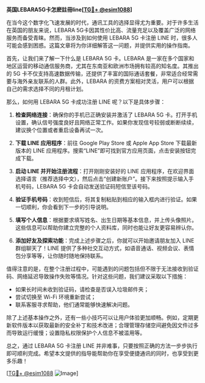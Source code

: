 **英国LEBARA5G卡怎麽註冊line[[TG💪+ @esim1088](https://t.me/s/esim1088)]**

在当今这个数字化飞速发展的时代，通讯工具的选择显得尤为重要。对于许多生活在英国的朋友来说，LEBARA 5G卡因其性价比高、流量充足以及覆盖广泛的网络服务而备受青睐。然而，当涉及到如何使用 LEBARA 5G 卡注册 LINE 时，很多人可能会感到困惑。这篇文章将为你详细解答这一问题，并提供实用的操作指南。

首先，让我们来了解一下什么是 LEBARA 5G 卡。LEBARA 是一家在多个国家和地区运营的移动通信服务商，尤其在东南亚和欧洲市场拥有较高的知名度。其推出的 5G 卡不仅支持高速数据传输，还提供了丰富的国际通话套餐，非常适合经常需要与海外亲友联系的人群。此外，LEBARA 的资费方案相对灵活，用户可以根据自己的需求选择不同的月租计划。

那么，如何用 LEBARA 5G 卡成功注册 LINE 呢？以下是具体步骤：

1. **检查网络连接**：确保你的手机已正确安装并激活了 LEBARA 5G 卡。打开手机设置，确认信号强度良好且网络正常工作。如果你发现信号较弱或断断续续，建议换个位置或者重启设备再试一次。

2. **下载 LINE 应用程序**：前往 Google Play Store 或 Apple App Store 下载最新版本的 LINE 应用程序。搜索“LINE”即可找到官方应用页面，点击安装按钮完成下载。

3. **启动 LINE 并开始注册流程**：打开刚刚安装好的 LINE 应用程序，在欢迎界面选择语言（推荐选择中文），然后点击“创建新账户”。接下来按照提示输入手机号码，LEBARA 5G 卡会自动发送验证码短信至该号码。

4. **验证手机号码**：收到短信后，将其复制粘贴到相应的输入框内进行验证。如果一切顺利，你会看到下一步的引导说明。

5. **填写个人信息**：根据要求填写姓名、出生日期等基本信息，并上传头像照片。这些信息可以帮助你建立完整的个人资料库，同时也能让好友更容易辨认你。

6. **添加好友及探索功能**：完成上述步骤之后，你就可以开始邀请朋友加入 LINE 群组聊天了！LINE 提供了多种社交互动方式，如语音通话、视频会议、表情包分享等等，让你随时随地保持联系。

值得注意的是，在整个注册过程中，可能遇到的问题包括但不限于无法接收到验证码、网络延迟导致操作失败等情况。针对这些问题，我们建议采取以下措施：

- 如果长时间未收到验证码，请检查是否误入垃圾邮件夹；
- 尝试切换至 Wi-Fi 环境重新尝试；
- 联系客服寻求帮助，他们通常能够快速解决问题。

除了上述基本操作之外，还有一些小技巧可以让用户体验更加顺畅。例如，定期更新软件版本以获取最新的安全补丁和技术改进；合理管理存储空间避免因文件过多而导致运行缓慢；设置隐私权限保护个人信息不被滥用等。

总之，通过 LEBARA 5G 卡注册 LINE 并非难事，只要按照正确的方法一步步执行即可顺利完成。希望本文提供的指导能帮助你在享受便捷通讯的同时，也享受到更多乐趣！

[[TG💪+ @esim1088](https://t.me/s/esim1088) ![Image](https://i.postimg.cc/4NQfJmqS/Snipaste-2025-05-13-00-14-12.png)]